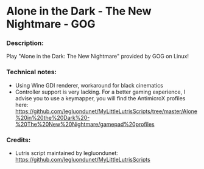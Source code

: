 # Alone in the Dark - The New Nightmare - GOG
### Description:
Play "Alone in the Dark: The New Nightmare" provided by GOG on Linux!
### Technical notes:
- Using Wine GDI renderer, workaround for black cinematics
- Controller support is very lacking. For a better gaming experience, I advise you to use a keymapper, you will find the AntimicroX profiles here:
https://github.com/legluondunet/MyLittleLutrisScripts/tree/master/Alone%20in%20the%20Dark%20-%20The%20New%20Nightmare/gamepad%20profiles
### Credits:
- Lutris script maintained by legluondunet: https://github.com/legluondunet/MyLittleLutrisScripts
